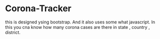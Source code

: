 # Corona-Tracker
this is designed ysing bootstrap. And it also uses some what javascript. In this you cna know how many corona cases are there in state , country , district.
